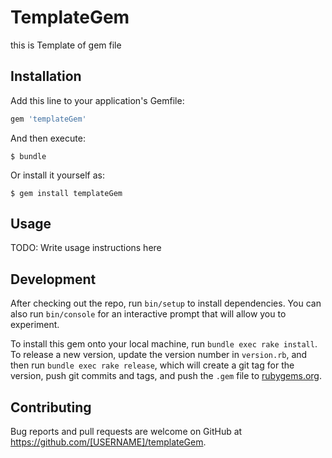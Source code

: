 # TemplateGem

this is Template of gem file

## Installation

Add this line to your application's Gemfile:

```ruby
gem 'templateGem'
```

And then execute:

    $ bundle

Or install it yourself as:

    $ gem install templateGem

## Usage

TODO: Write usage instructions here

## Development

After checking out the repo, run `bin/setup` to install dependencies. You can also run `bin/console` for an interactive prompt that will allow you to experiment.

To install this gem onto your local machine, run `bundle exec rake install`. To release a new version, update the version number in `version.rb`, and then run `bundle exec rake release`, which will create a git tag for the version, push git commits and tags, and push the `.gem` file to [rubygems.org](https://rubygems.org).

## Contributing

Bug reports and pull requests are welcome on GitHub at https://github.com/[USERNAME]/templateGem.
